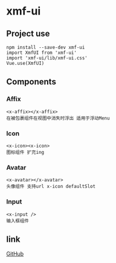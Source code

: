 # xmf-ui

## Project use

```
npm install --save-dev xmf-ui
import XmfUI from 'xmf-ui'
import 'xmf-ui/lib/xmf-ui.css'
Vue.use(XmfUI)
```

## Components

### Affix

```
<x-affix></x-affix>
在被包裹组件在视图中消失时浮出 适用于浮动Menu
```

### Icon

```
<x-icon><x-icon>
图标组件 扩充ing
```

### Avatar

```
<x-avatar></x-avatar>
头像组件 支持url x-icon defaultSlot
```

### Input

```
<x-input />
输入框组件
```

## link

[GitHub](https://github.com/xiemf/xmf-ui)
